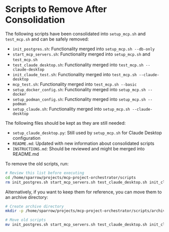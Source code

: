 # Scripts to Remove After Consolidation

The following scripts have been consolidated into `setup_mcp.sh` and `test_mcp.sh` and can be safely removed:

- `init_postgres.sh`: Functionality merged into `setup_mcp.sh --db-only`
- `start_mcp_servers.sh`: Functionality merged into `setup_mcp.sh` and `test_mcp.sh`
- `test_claude_desktop.sh`: Functionality merged into `test_mcp.sh --claude-desktop`
- `init_claude_test.sh`: Functionality merged into `test_mcp.sh --claude-desktop`
- `mcp_test.sh`: Functionality merged into `test_mcp.sh --basic`
- `setup_docker_config.sh`: Functionality merged into `setup_mcp.sh --docker`
- `setup_podman_config.sh`: Functionality merged into `setup_mcp.sh --podman`
- `setup_claude.sh`: Functionality merged into `setup_mcp.sh --claude-desktop`

The following files should be kept as they are still needed:

- `setup_claude_desktop.py`: Still used by `setup_mcp.sh` for Claude Desktop configuration
- `README.md`: Updated with new information about consolidated scripts
- `INSTRUCTIONS.md`: Should be reviewed and might be merged into README.md

To remove the old scripts, run:

```bash
# Review this list before executing
cd /home/sparrow/projects/mcp-project-orchestrator/scripts
rm init_postgres.sh start_mcp_servers.sh test_claude_desktop.sh init_claude_test.sh mcp_test.sh setup_docker_config.sh setup_podman_config.sh setup_claude.sh
```

Alternatively, if you want to keep them for reference, you can move them to an archive directory:

```bash
# Create archive directory
mkdir -p /home/sparrow/projects/mcp-project-orchestrator/scripts/archive

# Move old scripts
mv init_postgres.sh start_mcp_servers.sh test_claude_desktop.sh init_claude_test.sh mcp_test.sh setup_docker_config.sh setup_podman_config.sh setup_claude.sh /home/sparrow/projects/mcp-project-orchestrator/scripts/archive/
``` 